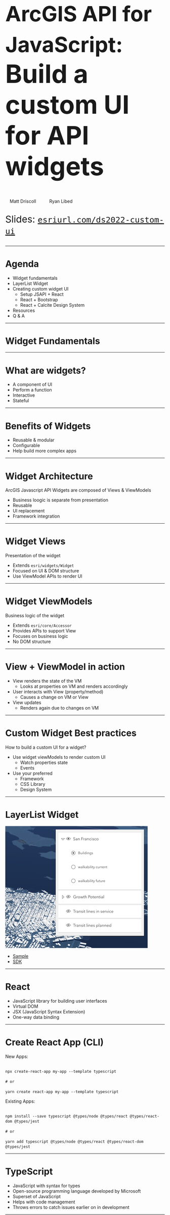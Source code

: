 <!-- .slide: data-background="img/2022/dev-summit/bg-1.png" data-background-size="cover" -->

<h1 style="text-align: left; font-size: 80px;"><div><small>ArcGIS API for JavaScript:</small></div> Build a custom UI for API widgets</h1>

<p style="display: flex; line-height: normal; gap: 14px; color: var(--r-section-subhead-color);"><calcite-avatar scale="l" full-name="Matt Driscoll" thumbnail="./img/matt.jpeg"></calcite-avatar>Matt Driscoll <calcite-avatar scale="l" full-name="Ryan Libed" thumbnail="./img/ryan.jpeg" style="margin-left: 14px"></calcite-avatar>Ryan Libed</p>

<p style="text-align: left; font-size: 30px;">Slides: <a href="https://esriurl.com/ds2022-custom-ui"><code>esriurl.com/ds2022-custom-ui</code></a></p>

---

# Agenda

- Widget fundamentals
- LayerList Widget
- Creating custom widget UI
  - Setup JSAPI + React
  - React + Bootstrap
  - React + Calcite Design System
- Resources
- Q & A

---

<!-- .slide: data-background="img/2022/dev-summit/bg-7.png" data-background-size="cover" -->

# Widget Fundamentals

---

# What are widgets?

- A component of UI
- Perform a function
- Interactive
- Stateful

---

# Benefits of Widgets

- Reusable & modular
- Configurable
- Help build more complex apps

---

# Widget Architecture

ArcGIS Javascript API Widgets are composed of Views & ViewModels

- Business loogic is separate from presentation
- Reusable
- UI replacement
- Framework integration

---

# Widget Views

Presentation of the widget

- Extends `esri/widgets/Widget`
- Focused on UI & DOM structure
- Use ViewModel APIs to render UI

---

# Widget ViewModels

Business logic of the widget

- Extends `esri/core/Accessor`
- Provides APIs to support View
- Focuses on business logic
- No DOM structure

---

# View + ViewModel in action

<!-- todo: maybe create graphic for this -->

- View renders the state of the VM
  - Looks at properties on VM and renders accordingly
- User interacts with View (property/method)<!-- .element: class="fragment" data-fragment-index="1" -->
  - Causes a change on VM or View
- View updates <!-- .element: class="fragment" data-fragment-index="2" -->
  - Renders again due to changes on VM

---

# Custom Widget Best practices

How to build a custom UI for a widget?

- Use widget viewModels to render custom UI
  - Watch properties state
  - Events
- Use your preferred
  - Framework
  - CSS Library
  - Design System

---

# LayerList Widget

[![LayerList Widget](img/layerlist.png)](https://developers.arcgis.com/javascript/latest/sample-code/widgets-layerlist/)

- [Sample](<(https://developers.arcgis.com/javascript/latest/sample-code/widgets-layerlist/)>)
- [SDK](https://developers.arcgis.com/javascript/latest/api-reference/esri-widgets-LayerList.html)

---

# React

- JavaScript library for building user interfaces
- Virtual DOM
- JSX (JavaScript Syntax Extension)
- One-way data binding

---

# Create React App (CLI)

New Apps:

<pre data-id="code-animation"><code class="hljs" data-trim>
npx create-react-app my-app --template typescript

# or

yarn create react-app my-app --template typescript
</code></pre>

Existing Apps:

<pre data-id="code-animation"><code class="hljs" data-trim>
npm install --save typescript @types/node @types/react @types/react-dom @types/jest

# or

yarn add typescript @types/node @types/react @types/react-dom @types/jest
</code></pre>

---

# TypeScript

- JavaScript with syntax for types
- Open-source programming language developed by Microsoft
- Superset of JavaScript
- Helps with code management
- Throws errors to catch issues earlier on in development

---

# Bootstrap

- Open-source CSS framework
- Mobile-first
- Responsive
- CSS and JavaScript-based design templates

---

# ArcGIS API for JavaScript

[JS API](https://developers.arcgis.com/javascript/latest/) + [ES modules](https://developers.arcgis.com/javascript/latest/tooling-intro/)

- [Build with ES modules](https://developers.arcgis.com/javascript/latest/es-modules/)
- [JSAPI esm samples](https://github.com/Esri/jsapi-resources/tree/master/esm-samples)

---

<!-- .slide: data-background="img/2022/dev-summit/bg-7.png" data-background-size="cover" -->

# React + Bootstrap

Take LayerList in React and add Bootstrap

---

<!-- .slide: data-background="img/2022/dev-summit/bg-7.png" data-background-size="cover" -->

# React + Calcite Components

Take LayerList in React and add Calcite Components

---

<!-- .slide: data-background="img/2022/dev-summit/bg-7.png" data-background-size="cover" -->

# Calcite: Esri's design system

- Visual language for products
  - Design guidelines
    - Color, Spacing, Typography...
  - Graphic resources (Icons, symbols, Figma UI Kit)
  - Interactive documentation
    - Patterns & best practices
  - Reusable components
- Closes the gap between designers and UI engineers
- [Documentation](https://developers.arcgis.com/calcite-design-system/)

---

# Calcite components

- [Web Components](https://developers.arcgis.com/calcite-design-system/components/) for Calcite Design System
  - 50+ web components
    - Ready to use
    - Reusable
    - Provides a library of patterns
  - Internal & external use
    - [Developer subscription](https://developers.arcgis.com/pricing/build-arcgis-solutions/)
  - Easily build beautiful consistent apps

---

# Benefits of Calcite

- Consistent UX
- Speed up development timelines
- Accessibility
- Web standards
- Framework integration

---

<!-- .slide: data-background="img/2022/dev-summit/bg-7.png" data-background-size="cover" -->

# About Web Components

- Custom elements
  - Browser-compatible elements
  - Use native APIs
  - DOM element lifecycle
- [Slotting](https://developers.arcgis.com/calcite-design-system/faq/#what-are-slots)
- Shadow DOM
  - Encapsulates component HTML & CSS
  - `<slot>` tag for distributing content

---

<!-- .slide: data-background="img/2022/dev-summit/bg-7.png" data-background-size="cover" -->

# Calcite Design

![App Design](img/app-design.png)

---

# Design Components

![Design Component](img/pieces.png)

---

# PickList Calcite Component

[![PickList](img/pick-list.png)](https://developers.arcgis.com/calcite-design-system/components/pick-list/)

---

# Panel

[![Panel](img/panel.png)](https://developers.arcgis.com/calcite-design-system/components/panel/)

---

# Shell/Shell Panel

[![PickList](img/shell.png)](https://developers.arcgis.com/calcite-design-system/components/shell/)

---

# Calcite Components React

- A set of React components that wrap Calcite Components
- [NPM Package](https://www.npmjs.com/package/@esri/calcite-components-react)

```
npm install --save @esri/calcite-components-react
```

---

# DEMO: React + Calcite Components

---

<!-- .slide: data-background="img/2022/dev-summit/bg-7.png" data-background-size="cover" -->

# Resources

- Calcite Design System: https://developers.arcgis.com/calcite-design-system/

- ArcGIS API for JavaScript: https://developers.arcgis.com/javascript/latest/

- React: https://reactjs.org/

- Create React App: https://create-react-app.dev/

- TypeScript: https://www.typescriptlang.org/

- Bootstrap: https://getbootstrap.com/

---

<!-- .slide: data-background="img/2022/dev-summit/bg-7.png" data-background-size="cover" -->

# Questions? 🤔

---

<!-- .slide: data-background="img/2022/dev-summit/bg-7.png" data-background-size="cover" -->

Please provide your feedback for this session by clicking on the session survey link directly below the video.

<!-- .element: style="margin: 0 20%;" -->

---

<!-- .slide: data-background="img/2022/dev-summit/bg-8.png" data-background-size="cover" -->

---

<h1 style="text-align: left; font-size: 48px;">Section Header</h1>
<p style="text-align: left; font-size: 24px; color: var(--r-section-subhead-color);">Section Subhead</p>

---

<h2 data-id="code-title">Code Example</h2>
<pre data-id="code-animation"><code class="hljs" data-trim data-line-numbers>
import React, { useState } from 'react';

function Example() {
const [count, setCount] = useState(0);
return (
...
);
}
</code></pre>
